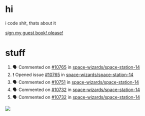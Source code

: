 # hi
i code shit, thats about it

[sign my guest book! please!](https://github.com/Just-a-Unity-Dev/Just-a-Unity-Dev/issues/new?&body=Sign%20my%20guest%20book%20by%20placing%20your%20name%20in%20the%20title,%20how%27d%20you%20get%20to%20this%20page%20and%20why?%20Don%27t%20forget%20you%20have%20an%20entire%20notebook%20in%20your%20hands!)


# stuff
<!--START_SECTION:activity-->
1. 🗣 Commented on [#10765](https://github.com/space-wizards/space-station-14/issues/10765) in [space-wizards/space-station-14](https://github.com/space-wizards/space-station-14)
2. ❗️ Opened issue [#10765](https://github.com/space-wizards/space-station-14/issues/10765) in [space-wizards/space-station-14](https://github.com/space-wizards/space-station-14)
3. 🗣 Commented on [#10751](https://github.com/space-wizards/space-station-14/issues/10751) in [space-wizards/space-station-14](https://github.com/space-wizards/space-station-14)
4. 🗣 Commented on [#10732](https://github.com/space-wizards/space-station-14/issues/10732) in [space-wizards/space-station-14](https://github.com/space-wizards/space-station-14)
5. 🗣 Commented on [#10732](https://github.com/space-wizards/space-station-14/issues/10732) in [space-wizards/space-station-14](https://github.com/space-wizards/space-station-14)
<!--END_SECTION:activity-->

![](https://github-profile-summary-cards.vercel.app/api/cards/profile-details?username=Just-a-Unity-Dev&theme=solarized_dark)
